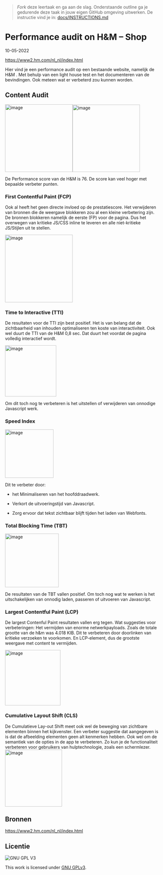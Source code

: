 > _Fork_ deze leertaak en ga aan de slag. Onderstaande outline ga je gedurende deze taak in jouw eigen GitHub omgeving uitwerken. De instructie vind je in: [docs/INSTRUCTIONS.md](docs/INSTRUCTIONS.md)

# Performance audit on H&M – Shop
10-05-2022

https://www2.hm.com/nl_nl/index.html

Hier vind je een performance audit op een bestaande website, namelijk de H&M . Met behulp van een light house test en het documenteren van de bevindingen. Ook meteen wat er verbeterd zou kunnen worden.

## Content Audit
<img width="222" alt="image" src="https://user-images.githubusercontent.com/90447045/168787143-cd4d05f1-507b-46f1-a371-8be78279f031.png"><img width="221" alt="image" src="https://user-images.githubusercontent.com/90447045/168787183-662927ea-f49d-489b-a12f-3826ece9a3c2.png">

De Performance score van de H&M is 76. De score kan veel hoger met bepaalde verbeter punten. 




### First Contentful Paint (FCP)
Ook al heeft het geen directe invloed op de prestatiescore. Het verwijderen van bronnen die de weergave blokkeren zou al een kleine verbetering zijn. De bronnen blokkeren namelijk de eerste (FP) voor de pagina. Dus het overwegen van kritieke JS/CSS inline te leveren en alle niet-kritieke JS/Stijlen uit te stellen. 

<img width="222" alt="image" src="https://user-images.githubusercontent.com/90447045/168787367-cfa34f3e-0133-40ed-90ed-5ecc46c5f830.png">


### Time to Interactive (TTI)

De resultaten voor de TTI zijn best positief. Het is van belang dat de zichtbaarheid van inhouden optimaliseren ten koste van interactiviteit. Ook wel duurt de TTI van de H&M 0,8 sec. Dat duurt het voordat de pagina volledig interactief wordt.

<img width="168" alt="image" src="https://user-images.githubusercontent.com/90447045/168787487-540a17b5-35e9-4e71-8353-023390709458.png">

Om dit toch nog te verbeteren is het uitstellen of verwijderen van onnodige Javascript werk. 


### Speed Index
<img width="159" alt="image" src="https://user-images.githubusercontent.com/90447045/168787604-04ae0c3a-a813-4672-a3b1-5c091d7c2254.png">

Dit te verbeter door:
- het Minimaliseren van het hoofddraadwerk.

- Verkort de uitvoeringstijd van Javascript.
 
- Zorg ervoor dat tekst zichtbaar blijft tijden het laden van Webfonts.



### Total Blocking Time (TBT)
<img width="176" alt="image" src="https://user-images.githubusercontent.com/90447045/168787735-e4b19e2c-4f69-4144-9e9e-71b8d91956e3.png">

De resultaten van de TBT vallen positief. Om toch nog wat te werken is het uitschakelijken van onnodig laden, passeren of uitvoeren van Javascript. 


### Largest Contentful Paint (LCP)
De largest Contenful Paint resultaten vallen erg tegen. Wat suggesties voor verbeteringen: 
Het vermijden van enorme netwerkpayloads. Zoals de totale grootte van de h&m was 4.018 KIB. Dit te verbeteren door doorlinken van kritieke verzoeken te voorkomen. En LCP-element, dus de grootste weergave met content te vermijden. 


<img width="182" alt="image" src="https://user-images.githubusercontent.com/90447045/168787855-2a43d3e8-9ab2-491e-bb80-9512ddf860cd.png">

### Cumulative Layout Shift (CLS)
De Cumulatieve Lay-out Shift meet ook wel de beweging van zichtbare elementen binnen het kijkvenster. 
Een verbeter suggestie dat aangegeven is is dat de afbeelding elementen geen alt kenmerken hebben. Ook wel om de semantiek van de opties in de app te verbeteren. Zo kun je de functionaliteit verbeteren voor gebruikers van hulptechnologie, zoals een schermlezer. 
<img width="187" alt="image" src="https://user-images.githubusercontent.com/90447045/168787933-b3260536-3344-4db5-9e15-9459af66fb9a.png">

## Bronnen
https://www2.hm.com/nl_nl/index.html
## Licentie

![GNU GPL V3](https://www.gnu.org/graphics/gplv3-127x51.png)

This work is licensed under [GNU GPLv3](./LICENSE).
